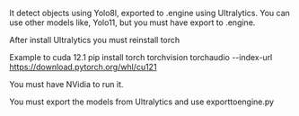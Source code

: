 It detect objects using Yolo8l, exported to .engine using Ultralytics.
You can use other models like, Yolo11, but you must have export to .engine.

After install Ultralytics you must reinstall torch

Example to cuda 12.1
pip install torch torchvision torchaudio --index-url https://download.pytorch.org/whl/cu121

You must have NVidia to run it.

You must export the models from Ultralytics and use exporttoengine.py
